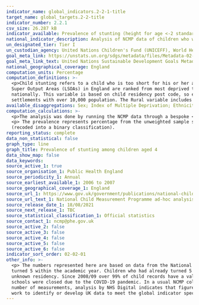 ```yaml
---
indicator_name: global_indicators.2-2-1-title
target_name: global_targets.2-2-title
indicator_number: 2.2.1
csv_size: 26.287 kB
indicator_available: Prevalence of stunting (height for age <-2 standard deviation from the median of the World Health Organization (WHO) Child Growth Standards) among children aged 4
national_indicator_description: Analysis of NCMP data of children who were 4 years old at time of measurement in Reception using WHO growth standards, by sex, rural/urban classification, deprivation and ethnic group, academic year 2006-2007 to 2019-2020
un_designated_tier: Tier I
un_custodian_agency: United Nations Children's Fund (UNICEFF), World Health Organisation (WHO)
goal_meta_link: https://unstats.un.org/sdgs/metadata/files/Metadata-02-02-01.pdf
goal_meta_link_text: United Nations Sustainable Development Goals Metadata (PDF 73.2 KB)
national_geographical_coverage: England
computation_units: Percentage
computation_definitions: >-
  <p>Child stunting refers to a child who is too short for his or her age and is the result of chronic or recurrent malnutrition. Stunting here is defined as cases with height for age less than -2 standard deviations from the median of the <a href="https://www.who.int/tools/child-growth-standards">World Health Organization (WHO) Child Growth Standards</a>. Standard deviation is a measure of the amount of variation of a set of values.</p><p> Index of Multiple Deprivation - the index of multiple deprivation (IMD)  is a measure of relative deprivation in England. Lower
  Super Output Areas (LSOAs) in England are ranked from most deprived to least deprived and divided into 5 equal groups called quintiles. LSOAs in quintile 1 fall within the most deprived 20% of LSOAs nationally and LSOAs in quintile 5 fall within the least deprived 20% of LSOAs
  nationally. This variable is based on child residency post code, so entries without a post code were excluded from the analysis. As a result, the total IMD sample number does not add up to the total sample size. </p><p> Rural/urban classification - the Urban variable includes all
  settlements with over 10,000 population. The Rural variable includes all settlements classed as town and fringe, village, and hamlet and isolated dwellings.</p>
available_disaggregations: Sex; Index of Multiple Deprivation; Ethnicity; Rural or Urban classification. The latter is only available from academic year 2013 to 2014
computation_calculations: >-
  <p>The analysis was done by running the NCMP data through a bespoke <a href='https://www.who.int/tools/child-growth-standards/software'>R package 'anthro</a>, developed by the World Health Organization (WHO) specifically for supplying Sustainable Development Goals related figures. <p/>
  <p> The prevalence represents percentage from the unweighted sample size. <p> The dataset variables used for the analysis were age in months, height, sex, weight, index of multiple deprivation (originally deciles, and recoded into quintiles), ethnic group, and rural/urban indicator
  (recoded into a binary classification).
reporting_status: complete
data_non_statistical: false
graph_type: line
graph_title: Prevalence of stunting among children aged 4
data_show_map: false
data_keywords:
source_active_1: true
source_organisation_1: Public Health England
source_periodicity_1: Annual
source_earliest_available_1: 2006 to 2007
source_geographical_coverage_1: England
source_url_1: https://www.gov.uk/government/publications/national-child-measurement-programme-ad-hoc-analysis-of-data
source_url_text_1: National Child Measurement Programme ad-hoc analysis of data
source_release_date_1: 18/08/2021
source_next_release_1: TBC
source_statistical_classification_1: Official statistics
source_contact_1: ncmp@phe.gov.uk
source_active_2: false
source_active_3: false
source_active_4: false
source_active_5: false
source_active_6: false
indicator_sort_order: 02-02-01
other_info: >-
  <p> The numbers represented here are based on data from the National Child Measurement Programme, for academic years 2006-07 to 2019-20. The analysis is only for children aged 4 years old in Reception at the time of measurement (age group 48 to 59 months old). These children would have
  turned 5 within the academic year. Children who had already turned 5 at the time of measurement are excluded from this analysis. <p/><p> Totals presented in this document include all children in state-maintained schools, with a valid height and weight measurement, including those with an
  unknown residency. Since 2008/09 over 99% of child records have a valid home postcode. <p/> <p> This analysis does not contain any measurement data which can be used to monitor the indirect impact of COVID-19 on BMI in children. The 2019-20 NCMP data collection stopped in March 2020 when
  schools were closed due to the COVID-19 pandemic. In a usual NCMP collection year, national participation rates are around 95% (over a million) of all eligible children, however in 2019-20 the number of children measured was around 75% of previous years. Despite the lower than usual
  number of measurements, analysis by NHS Digital indicates that figures at national  level are directly comparable to previous years. <p/> <p> Sample sizes are available in source data <p/> This indicator is being used as an approximation of the UN SDG Indicator. Where possible, we will
  work to identify or develop UK data to meet the global indicator specification. This indicator has been identified in collaboration with topic experts.
---
```

